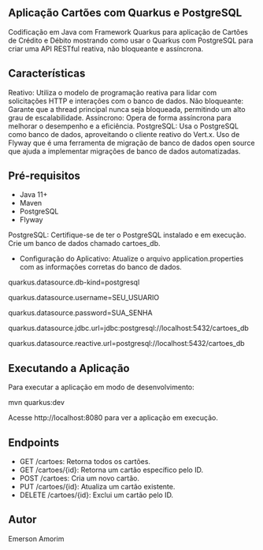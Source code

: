 ## Aplicação Cartões com Quarkus e PostgreSQL
Codificação em Java com Framework Quarkus para aplicação de Cartões de Crédito e Débito mostrando como usar o Quarkus com PostgreSQL para criar uma API RESTful reativa, não bloqueante e assíncrona.

## Características
Reativo: Utiliza o modelo de programação reativa para lidar com solicitações HTTP e interações com o banco de dados.
Não bloqueante: Garante que a thread principal nunca seja bloqueada, permitindo um alto grau de escalabilidade.
Assíncrono: Opera de forma assíncrona para melhorar o desempenho e a eficiência.
PostgreSQL: Usa o PostgreSQL como banco de dados, aproveitando o cliente reativo do Vert.x.
Uso de Flyway que é uma ferramenta de migração de banco de dados open source que ajuda a implementar migrações de banco de dados automatizadas.


## Pré-requisitos
- Java 11+
- Maven
- PostgreSQL
- Flyway

PostgreSQL: Certifique-se de ter o PostgreSQL instalado e em execução. Crie um banco de dados chamado cartoes_db.

- Configuração do Aplicativo: Atualize o arquivo application.properties com as informações corretas do banco de dados.

quarkus.datasource.db-kind=postgresql

quarkus.datasource.username=SEU_USUARIO

quarkus.datasource.password=SUA_SENHA

quarkus.datasource.jdbc.url=jdbc:postgresql://localhost:5432/cartoes_db

quarkus.datasource.reactive.url=postgresql://localhost:5432/cartoes_db

## Executando a Aplicação
Para executar a aplicação em modo de desenvolvimento:

mvn quarkus:dev

Acesse http://localhost:8080 para ver a aplicação em execução.


## Endpoints
- GET /cartoes: Retorna todos os cartões.
- GET /cartoes/{id}: Retorna um cartão específico pelo ID.
- POST /cartoes: Cria um novo cartão.
- PUT /cartoes/{id}: Atualiza um cartão existente.
- DELETE /cartoes/{id}: Exclui um cartão pelo ID.



## Autor
Emerson Amorim




